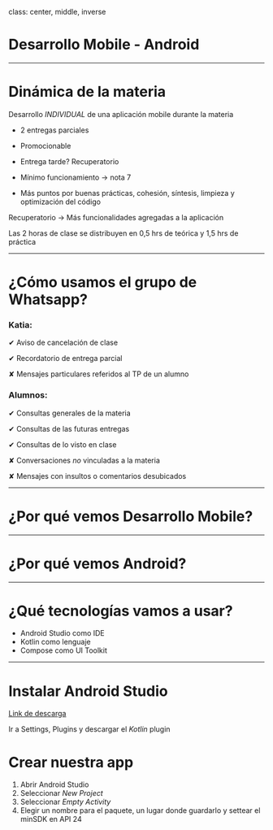 class: center, middle, inverse

# Desarrollo Mobile - Android

---
# Dinámica de la materia

Desarrollo *INDIVIDUAL* de una aplicación mobile durante la materia

* 2 entregas parciales
  
* Promocionable
  
* Entrega tarde? Recuperatorio
  
* Mínimo funcionamiento -> nota 7
  
* Más puntos por buenas prácticas, cohesión, síntesis, limpieza y optimización del código


Recuperatorio -> Más funcionalidades agregadas a la aplicación


Las 2 horas de clase se distribuyen en 0,5 hrs de teórica y 1,5 hrs de práctica

---
# ¿Cómo usamos el grupo de Whatsapp?

### Katia:

✔︎ Aviso de cancelación de clase

✔︎ Recordatorio de entrega parcial

✘ Mensajes particulares referidos al TP de un alumno

### Alumnos:

✔︎ Consultas generales de la materia

✔︎ Consultas de las futuras entregas

✔︎ Consultas de lo visto en clase

✘ Conversaciones *no* vinculadas a la materia

✘ Mensajes con insultos o comentarios desubicados

---
# ¿Por qué vemos Desarrollo Mobile? 

---
# ¿Por qué vemos Android? 

---
# ¿Qué tecnologías vamos a usar?

* Android Studio como IDE
* Kotlin como lenguaje
* Compose como UI Toolkit

---
# Instalar Android Studio

[Link de descarga](https://developer.android.com/studio)

Ir a Settings, Plugins y descargar el *Kotlin* plugin

# Crear nuestra app

1. Abrir Android Studio
2. Seleccionar *New Project*
3. Seleccionar *Empty Activity*
4. Elegir un nombre para el paquete, un lugar donde guardarlo y settear el minSDK en API 24

